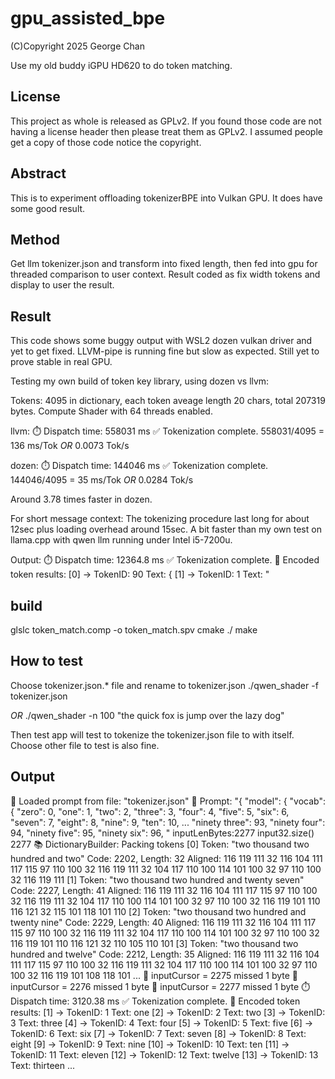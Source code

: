 # gpu_assisted_bpe
(C)Copyright 2025 George Chan

Use my old buddy iGPU HD620 to do token matching.

## License
This project as whole is released as GPLv2. If you found those code are not having a license header then please treat them as GPLv2. I assumed people get a copy of those code notice the copyright.

## Abstract
This is to experiment offloading tokenizerBPE into Vulkan GPU. It does have some good result.

## Method
Get llm tokenizer.json and transform into fixed length, then fed into gpu for threaded comparison to user context. Result coded as fix width tokens and display to user the result.

## Result
This code shows some buggy output with WSL2 dozen vulkan driver and yet to get fixed.
LLVM-pipe is running fine but slow as expected. Still yet to prove stable in real GPU. 

Testing my own build of token key library, using dozen vs llvm:

Tokens: 4095 in dictionary, each token aveage length 20 chars, total 207319 bytes. Compute Shader with 64 threads enabled.

llvm:
⏱️ Dispatch time: 558031 ms
✅ Tokenization complete.
558031/4095 = 136 ms/Tok _OR_ 0.0073 Tok/s

dozen:
⏱️ Dispatch time: 144046 ms
✅ Tokenization complete.
144046/4095 = 35 ms/Tok _OR_ 0.0284 Tok/s

Around 3.78 times faster in dozen.

For short message context:
The tokenizing procedure last long for about 12sec plus loading overhead around 15sec. 
A bit faster than my own test on llama.cpp with qwen llm running under Intel i5-7200u.

Output:
⏱️ Dispatch time: 12364.8 ms
✅ Tokenization complete.
🧠 Encoded token results:
[0] → TokenID: 90 Text: {
[1] → TokenID: 1 Text: "

## build
glslc token_match.comp -o token_match.spv
cmake ./
make

## How to test
Choose tokenizer.json.* file and rename to tokenizer.json
./qwen_shader -f tokenizer.json

_OR_
./qwen_shader -n 100 "the quick fox is jump over the lazy dog"

Then test app will test to tokenize the tokenizer.json file to with itself. Choose other file to test is also fine.

## Output

📁 Loaded prompt from file: "tokenizer.json"
📝 Prompt: "{
  "model": {
    "vocab": {
      "zero": 0,
      "one": 1,
      "two": 2,
      "three": 3,
      "four": 4,
      "five": 5,
      "six": 6,
      "seven": 7,
      "eight": 8,
      "nine": 9,
      "ten": 10,
...
      "ninety three": 93,
      "ninety four": 94,
      "ninety five": 95,
      "ninety six": 96,
</s>"
inputLenBytes:2277 input32.size() 2277
📚 DictionaryBuilder: Packing tokens
  [0] Token: "two thousand two hundred and two"
    Code: 2202, Length: 32
    Aligned: 116 119 111 32 116 104 111 117 115 97 110 100 32 116 119 111 32 104 117 110 100 114 101 100 32 97 110 100 32 116 119 111
  [1] Token: "two thousand two hundred and twenty seven"
    Code: 2227, Length: 41
    Aligned: 116 119 111 32 116 104 111 117 115 97 110 100 32 116 119 111 32 104 117 110 100 114 101 100 32 97 110 100 32 116 119 101 110 116 121 32 115 101 118 101 110
  [2] Token: "two thousand two hundred and twenty nine"
    Code: 2229, Length: 40
    Aligned: 116 119 111 32 116 104 111 117 115 97 110 100 32 116 119 111 32 104 117 110 100 114 101 100 32 97 110 100 32 116 119 101 110 116 121 32 110 105 110 101
  [3] Token: "two thousand two hundred and twelve"
    Code: 2212, Length: 35
    Aligned: 116 119 111 32 116 104 111 117 115 97 110 100 32 116 119 111 32 104 117 110 100 114 101 100 32 97 110 100 32 116 119 101 108 118 101
...
🔁 inputCursor = 2275 missed 1 byte
🔁 inputCursor = 2276 missed 1 byte
🔁 inputCursor = 2277 missed 1 byte
⏱️ Dispatch time: 3120.38 ms
✅ Tokenization complete.
🧠 Encoded token results:
[1] → TokenID: 1 Text: one
[2] → TokenID: 2 Text: two
[3] → TokenID: 3 Text: three
[4] → TokenID: 4 Text: four
[5] → TokenID: 5 Text: five
[6] → TokenID: 6 Text: six
[7] → TokenID: 7 Text: seven
[8] → TokenID: 8 Text: eight
[9] → TokenID: 9 Text: nine
[10] → TokenID: 10 Text: ten
[11] → TokenID: 11 Text: eleven
[12] → TokenID: 12 Text: twelve
[13] → TokenID: 13 Text: thirteen
...
